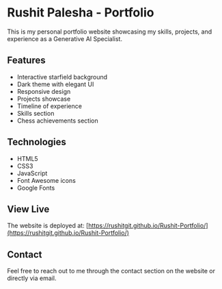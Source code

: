 # Rushit Palesha - Portfolio

This is my personal portfolio website showcasing my skills, projects, and experience as a Generative AI Specialist.

## Features
- Interactive starfield background
- Dark theme with elegant UI
- Responsive design
- Projects showcase
- Timeline of experience
- Skills section
- Chess achievements section

## Technologies
- HTML5
- CSS3
- JavaScript
- Font Awesome icons
- Google Fonts

## View Live
The website is deployed at: [https://rushitgit.github.io/Rushit-Portfolio/](https://rushitgit.github.io/Rushit-Portfolio/)

## Contact
Feel free to reach out to me through the contact section on the website or directly via email. 